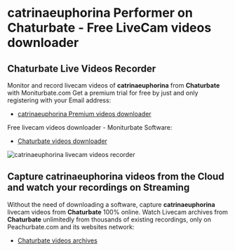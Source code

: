 # catrinaeuphorina Performer on Chaturbate - Free LiveCam videos downloader

## Chaturbate Live Videos Recorder

Monitor and record livecam videos of **catrinaeuphorina** from **Chaturbate** with Moniturbate.com
Get a premium trial for free by just and only registering with your Email address:
* [catrinaeuphorina Premium videos downloader](https://moniturbate.com/request-demo-licence-key.html)

Free livecam videos downloader - Moniturbate Software:
* [Chaturbate videos downloader](https://moniturbate.com/moniturbate-download-software.html)

![catrinaeuphorina livecam videos recorder](https://peachurnet.com/templates/moniturbate-software.png)


## Capture catrinaeuphorina videos from the Cloud and watch your recordings on Streaming

Without the need of downloading a software, capture **catrinaeuphorina** livecam videos from **Chaturbate** 100% online.
Watch Livecam archives from **Chaturbate** unlimitedly from thousands of existing recordings, only on Peachurbate.com and its websites network:
* [Chaturbate videos archives](https://peachurnet.com/)